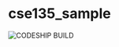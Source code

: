 cse135_sample
=============

![CODESHIP BUILD](https://codeship.com/projects/YOUR_PROJECT_UUID/status?branch=master)

